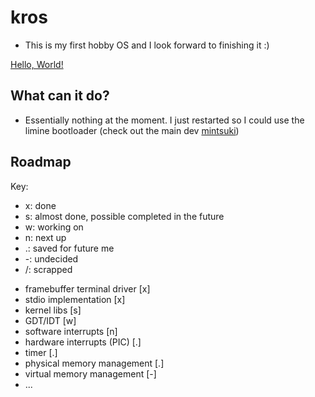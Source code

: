 # kros

* This is my first hobby OS and I look forward to finishing it :)

[Hello, World!](./rsrc/hello-world.png)

## What can it do?

* Essentially nothing at the moment. I just restarted so I could use the limine bootloader (check out the main dev [mintsuki](https://github.com/mintsuki))


## Roadmap

Key:
*	x:	done
*	s:	almost done, possible completed in the future
*	w:	working on
*	n:	next up
*	.:	saved for future me
*	-:	undecided
*	/:	scrapped

-	framebuffer terminal driver		[x]
-	stdio implementation			[x]
-	kernel libs						[s]
-	GDT/IDT							[w]
-	software interrupts				[n]
-	hardware interrupts (PIC)		[.]
-	timer							[.]
-	physical memory management		[.]
-	virtual memory management		[-]
-	...